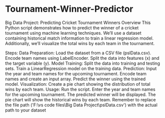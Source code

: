# Tournament-Winner-Predictor
Big Data Project: Predicting Cricket Tournament Winners
Overview
This Python script demonstrates how to predict the winner of a cricket tournament using machine learning techniques. We’ll use a dataset containing historical match information to train a linear regression model. Additionally, we’ll visualize the total wins by each team in the tournament.

Steps:
Data Preparation:
Load the dataset from a CSV file (pslData.csv).
Encode team names using LabelEncoder.
Split the data into features (x) and the target variable (y).
Model Training:
Split the data into training and testing sets.
Train a LinearRegression model on the training data.
Prediction:
Input the year and team names for the upcoming tournament.
Encode team names and create an input array.
Predict the winner using the trained model.
Visualization:
Create a pie chart showing the distribution of total wins by each team.
Usage:
Run the script.
Enter the year and team names for the upcoming tournament.
The predicted winner will be displayed.
The pie chart will show the historical wins by each team.
Remember to replace the file path ('F:\\vs code files\\Big Data Project\\pslData.csv') with the actual path to your dataset
